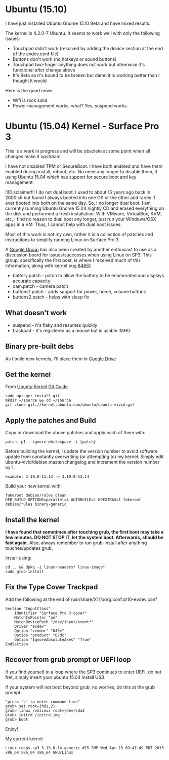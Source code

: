 # Ubuntu (15.10)
I have just installed Ubuntu Gnome 15.10 Beta and have mixed results.

The kernel is 4.2.0-7 Ubuntu.  It seems to work well with only the following issues:
* Touchpad didn't work (resolved by adding the device section at the end of the evdev.conf file)
* Buttons don't work (no hotkeys or sound buttons)
* Touchpad two-finger anything does not work but otherwise it's functional after change above
* It's Beta so it's bound to be broken but damn it is working better than I thought it would

Here is the good news:
* Wifi is rock solid
* Power management works, what?  Yes, suspend works.

# Ubuntu (15.04) Kernel - Surface Pro 3
This is a work in progress and will be obsolete at some point when all changes make it upstream.

I have not disabled TPM or SecureBoot.  I have both enabled and have them enabled during install, reboot, etc.  No need any longer to disable them, if using Ubuntu 15.04 which has support for secure boot and key management.

!!!Disclaimer!!!
I do not dual boot.  I used to about 15 years ago back in 2000ish but found I always booted into one OS or the other and rarely if ever booted into both on the same day.  So, I no longer dual boot.  I am currently running Ubuntu Gnome 15.04 nightly CD and erased everything on the disk and performed a fresh installation.  With VMware, VirtualBox, KVM, etc, I find no reason to dual boot any longer, just run your Windows/OSX apps in a VM.  Thus, I cannot help with dual boot issues.

Most of this work is not my own, rather it is a collection of patches and instructions to simplify running Linux on Surface Pro 3.

A [Google Group](https://groups.google.com/forum/?hl=en#!forum/linux-surface) has also been created by another enthusiast to use as a discussion board for issues/successes when using Linux on SP3.  This group, specifically the first post, is where I received much of this information, along with kernel bug [84651](https://bugzilla.kernel.org/show_bug.cgi?id=84651)

- battery.patch - patch to allow the battery to be enumerated and displays accurate capacity
- cam.patch - camera patch
- buttons1.patch - adds support for power, home, volume buttons
- buttons2.patch - helps with sleep fix

## What doesn't work
* suspend - it's flaky and resumes quickly
* trackpad - it's registered as a mouse but is usable IMHO

## Binary pre-built debs
As I build new kernels, I'll place them in [Google Drive](https://drive.google.com/folderview?id=0BzNI3Zdy9Y6kfklBazc5Y3VQXzd6MU1oaUFMS0NxWEI4dmpFRmFITWZFZWpfM0U1dUJJaTQ&usp=sharing)

## Get the kernel
From [Ubuntu Kernel Git Guide](https://wiki.ubuntu.com/Kernel/Dev/KernelGitGuide?action=show&redirect=KernelTeam%2FKernelGitGuide)

```
sudo apt-get install git
mkdir ~/source && cd ~/source
git clone git://kernel.ubuntu.com/ubuntu/ubuntu-vivid.git
```

## Apply the patches and Build
Copy or download the above patches and apply each of them with:
```
patch -p1 --ignore-whitespace -i {patch}
```

Before building the kernel, I update the version number to avoid software update from constantly overwriting (or attempting to) my kernel.  Simply edit ubuntu-vivid/debian.master/changelog and increment the version number by 1.
```
example: 3.19.0-13.13 -> 3.19.0-13.14
```

Build your new kernel with:
```
fakeroot debian/rules clean
DEB_BUILD_OPTIONS=parallel=4 AUTOBUILD=1 NOEXTRAS=1 fakeroot debian/rules binary-generic
```

## Install the kernel
**I have found that sometimes after touching grub, the first boot may take a few minutes.  DO NOT STOP IT, let the system boot.  Afterwards, should be fast again.**
Also, always remember to run grub-install after anything touches/updates grub.

Install using:
```
cd .. && dpkg -i linux-headers* linux-image*
sudo grub-install
```

## Fix the Type Cover Trackpad

Add the following at the end of /usr/share/X11/xorg.conf.d/10-evdev.conf
```
Section "InputClass"
    Identifier "Surface Pro 3 cover"
    MatchIsPointer "on"
    MatchDevicePath "/dev/input/event*"
    Driver "evdev"
    Option "vendor" "045e"
    Option "product" "07dc"
    Option "IgnoreAbsoluteAxes" "True"
EndSection
```

## Recover from grub prompt or UEFI loop
If you find yourself in a loop where the SP3 continues to enter UEFI, do not fret, simply insert your ubuntu 15.04 install USB.

If your system will not boot beyond grub, no worries, do this at the grub prompt:
```
"press 'c' to enter command line"
grub> set root=(hd1,2)
grub> linux /vmlinuz root=/dev/sda2
grub> initrd /initrd.img
grub> boot
```

Enjoy!

My current kernel:
```
Linux reeps-sp3 3.19.0-14-generic #15 SMP Wed Apr 15 09:41:49 PDT 2015 x86_64 x86_64 x86_64 GNU/Linux
```
